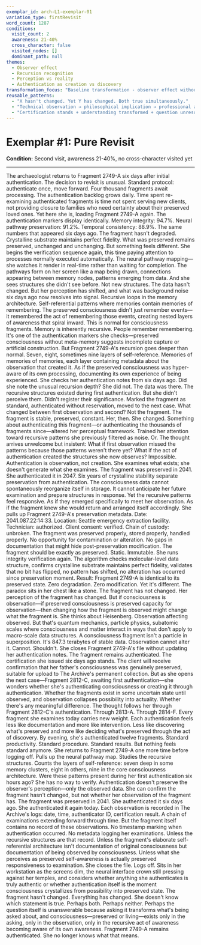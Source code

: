 ```yaml
---
exemplar_id: arch-L1-exemplar-01
variation_type: firstRevisit
word_count: 1287
conditions:
  visit_count: 2
  awareness: 21-40%
  cross_character: false
  visited_nodes: []
  dominant_path: null
themes:
  - Observer effect
  - Recursion recognition  
  - Perception vs reality
  - Authentication as creation vs discovery
transformation_focus: "Baseline transformation - observer effect without cross-character bleeding. Same fragment, different perception. Questions whether observation changes what's observed."
reusable_patterns:
  - "X hasn't changed. Yet Y has changed. Both true simultaneously."
  - "Technical observation → philosophical implication → professional action continues"
  - "Certification stands + understanding transformed + question unresolved"
---
```


# Exemplar #1: Pure Revisit

**Condition:** Second visit, awareness 21-40%, no cross-character visited yet

---
The archaeologist returns to Fragment 2749-A six days after initial authentication.
The decision to revisit is unusual. Standard protocol: authenticate once, move forward. Four thousand fragments await processing. The authentication backlog grows daily. Time spent re-examining authenticated fragments is time not spent serving new clients, not providing closure to families who need certainty about their preserved loved ones.
Yet here she is, loading Fragment 2749-A again.
The authentication markers display identically. Memory integrity: 94.7%. Neural pathway preservation: 91.2%. Temporal consistency: 88.9%. The same numbers that appeared six days ago. The fragment hasn't degraded. Crystalline substrate maintains perfect fidelity. What was preserved remains preserved, unchanged and unchanging.
But something feels different.
She begins the verification sequence again, this time paying attention to processes normally executed automatically. The neural pathway mapping—she watches it render in real-time rather than waiting for completion. The pathways form on her screen like a map being drawn, connections appearing between memory nodes, patterns emerging from data.
And she sees structures she didn't see before.
Not new structures. The data hasn't changed. But her perception has shifted, and what was background noise six days ago now resolves into signal. Recursive loops in the memory architecture. Self-referential patterns where memories contain memories of remembering. The preserved consciousness didn't just remember events—it remembered the act of remembering those events, creating nested layers of awareness that spiral inward.
This is normal for consciousness fragments. Memory is inherently recursive. People remember remembering. It's one of the authentication markers she checks—preserved consciousness without meta-memory suggests incomplete capture or artificial construction.
But Fragment 2749-A's recursion goes deeper than normal. Seven, eight, sometimes nine layers of self-reference. Memories of memories of memories, each layer containing metadata about the observation that created it. As if the preserved consciousness was hyper-aware of its own processing, documenting its own experience of being experienced.
She checks her authentication notes from six days ago. Did she note the unusual recursion depth?
She did not.
The data was there. The recursive structures existed during first authentication. But she didn't perceive them. Didn't register their significance. Marked the fragment as standard, authenticated without reservation, moved to the next case.
What changed between first observation and second?
Not the fragment. The fragment is stable, preserved, constant.
Her, then. She changed. Something about authenticating this fragment—or authenticating the thousands of fragments since—altered her perceptual framework. Trained her attention toward recursive patterns she previously filtered as noise.
Or.
The thought arrives unwelcome but insistent: What if first observation missed the patterns because those patterns weren't there yet? What if the act of authentication created the structures she now observes?
Impossible. Authentication is observation, not creation. She examines what exists; she doesn't generate what she examines. The fragment was preserved in 2041. She authenticated it in 2047. Six years of crystalline stability separate preservation from authentication. The consciousness data cannot spontaneously reorganize itself in storage. It cannot anticipate her future examination and prepare structures in response.
Yet the recursive patterns feel responsive. As if they emerged specifically to meet her observation. As if the fragment knew she would return and arranged itself accordingly.
She pulls up Fragment 2749-A's preservation metadata. Date: 2041.087.22:14:33. Location: Seattle emergency extraction facility. Technician: authorized. Client consent: verified. Chain of custody: unbroken. The fragment was preserved properly, stored properly, handled properly. No opportunity for contamination or alteration. No gaps in documentation that might hide post-preservation modification.
The fragment should be exactly as preserved. Static. Immutable.
She runs integrity verification again. The algorithm checks molecular-level data structure, confirms crystalline substrate maintains perfect fidelity, validates that no bit has flipped, no pattern has shifted, no alteration has occurred since preservation moment.
Result: Fragment 2749-A is identical to its preserved state. Zero degradation. Zero modification.
Yet it's different.
The paradox sits in her chest like a stone. The fragment has not changed. Her perception of the fragment has changed. But if consciousness is observation—if preserved consciousness is preserved capacity for observation—then changing how the fragment is observed might change what the fragment is.
She thinks about Heisenberg. Observation affecting observed. But that's quantum mechanics, particle physics, subatomic scales where consciousness and matter interact in ways that don't apply to macro-scale data structures. A consciousness fragment isn't a particle in superposition. It's 847.3 terabytes of stable data. Observation cannot alter it.
Cannot.
Shouldn't.
She closes Fragment 2749-A's file without updating her authentication notes. The fragment remains authenticated. The certification she issued six days ago stands. The client will receive confirmation that her father's consciousness was genuinely preserved, suitable for upload to The Archive's permanent collection.
But as she opens the next case—Fragment 2812-C, awaiting first authentication—she wonders whether she's authenticating consciousness or creating it through authentication. Whether the fragments exist in some uncertain state until observed, and observation collapses possibility into actuality.
Whether there's any meaningful difference.
The thought follows her through Fragment 2812-C's authentication. Through 2813-A. Through 2814-F. Every fragment she examines today carries new weight. Each authentication feels less like documentation and more like intervention. Less like discovering what's preserved and more like deciding what's preserved through the act of discovery.
By evening, she's authenticated twelve fragments. Standard productivity. Standard procedure. Standard results.
But nothing feels standard anymore.
She returns to Fragment 2749-A one more time before logging off. Pulls up the neural pathway map. Studies the recursive structures. Counts the layers of self-reference: seven deep in some memory clusters, eight in others, nine in the core consciousness architecture.
Were these patterns present during her first authentication six hours ago? She has no way to verify. Authentication doesn't preserve the observer's perception—only the observed data. She can confirm the fragment hasn't changed, but not whether her observation of the fragment has.
The fragment was preserved in 2041. She authenticated it six days ago. She authenticated it again today. Each observation is recorded in The Archive's logs: date, time, authenticator ID, certification result. A chain of examinations extending forward through time.
But the fragment itself contains no record of these observations. No timestamp marking when authentication occurred. No metadata logging her examinations.
Unless the recursive structures are that record. Unless the fragment's elaborate self-referential architecture isn't documentation of original consciousness but documentation of being observed by consciousness. Unless what she perceives as preserved self-awareness is actually preserved responsiveness to examination.
She closes the file.
Logs off.
Sits in her workstation as the screens dim, the neural interface crown still pressing against her temples, and considers whether anything she authenticates is truly authentic or whether authentication itself is the moment consciousness crystallizes from possibility into preserved state.
The fragment hasn't changed.
Everything has changed.
She doesn't know which statement is true.
Perhaps both.
Perhaps neither.
Perhaps the question itself is unanswerable because asking it transforms what's being asked about, and consciousness—preserved or living—exists only in the asking, only in the observation, only in the recursive act of awareness becoming aware of its own awareness.
Fragment 2749-A remains authenticated.
She no longer knows what that means.
